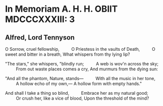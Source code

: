 # In Memoriam A. H. H. OBIIT MDCCCXXXIII: 3
## Alfred, Lord Tennyson
O Sorrow, cruel fellowship,
         O Priestess in the vaults of Death,
         O sweet and bitter in a breath,
What whispers from thy lying lip?

"The stars," she whispers, "blindly run;
         A web is wov'n across the sky;
         From out waste places comes a cry,
And murmurs from the dying sun:

"And all the phantom, Nature, stands—
         With all the music in her tone,
         A hollow echo of my own,—
A hollow form with empty hands."

And shall I take a thing so blind,
         Embrace her as my natural good;
         Or crush her, like a vice of blood,
Upon the threshold of the mind?